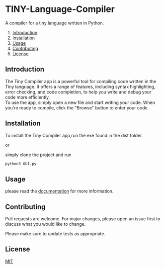 # TINY-Language-Compiler
A compiler for a tiny language written in Python.
1. [Introduction](#introduction)
2. [Installation](#installation)
3. [Usage](#usage)
4. [Contributing](#contributing)
5. [License](#license)

## Introduction
The Tiny Compiler app is a powerful tool for compiling code written in the Tiny language. It offers a range of features, including syntax highlighting, error checking, and code completion, to help you write and debug your code more efficiently.\
To use the app, simply open a new file and start writing your code. When you're ready to compile, click the \"Browse\" button to enter your code.

## Installation
To install the Tiny Compiler app,run the exe found in the dist folder.

or 

simply clone the project and run
```bash
python3 GUI.py
```
## Usage
please read the [documentation](Documentation.docx) for more information.

## Contributing
Pull requests are welcome. For major changes, please open an issue first to discuss what you would like to change.

Please make sure to update tests as appropriate.

## License
[MIT](https://choosealicense.com/licenses/mit/)

